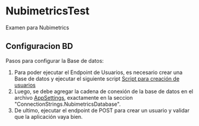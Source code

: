 # NubimetricsTest
Examen para Nubimetrics

## Configuracion BD

Pasos para configurar la Base de datos:

1. Para poder ejecutar el Endpoint de Usuarios, es necesario crear una Base de datos y ejecutar el siguiente script [Script para creación de usuarios](scripts/CreateTable_Usuarios.sql)
2. Luego, se debe agregar la cadena de conexión de la base de datos en el archivo [AppSettings](appsettings.json), exactamente en la seccion "ConnectionStrings.NubimetricsDatabase".
3. De ultimo, ejecutar el endpoint de POST para crear un usuario y validar que la aplicación vaya bien.
